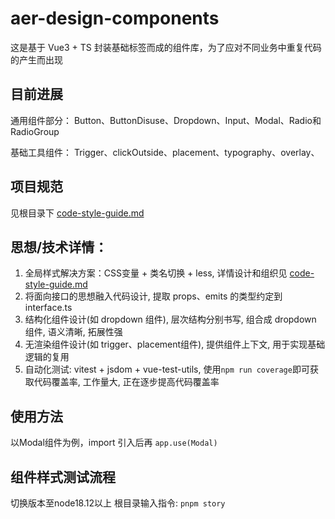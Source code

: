 # aer-design-components

这是基于 Vue3 + TS 封装基础标签而成的组件库，为了应对不同业务中重复代码的产生而出现

## 目前进展

通用组件部分：
Button、ButtonDisuse、Dropdown、Input、Modal、Radio和RadioGroup

基础工具组件：
Trigger、clickOutside、placement、typography、overlay、

## 项目规范

见根目录下 [code-style-guide.md](./code-style-guide.md)

## 思想/技术详情：

1. 全局样式解决方案：CSS变量 + 类名切换 + less, 详情设计和组织见 [code-style-guide.md](./code-style-guide.md)
2. 将面向接口的思想融入代码设计, 提取 props、emits 的类型约定到 interface.ts
3. 结构化组件设计(如 dropdown 组件), 层次结构分别书写, 组合成 dropdown 组件, 语义清晰, 拓展性强
4. 无渲染组件设计(如 trigger、placement组件), 提供组件上下文, 用于实现基础逻辑的复用
5. 自动化测试: vitest + jsdom + vue-test-utils, 使用`npm run coverage`即可获取代码覆盖率, 工作量大, 正在逐步提高代码覆盖率

## 使用方法

以Modal组件为例，import 引入后再 `app.use(Modal)`

## 组件样式测试流程

切换版本至node18.12以上
根目录输入指令: `pnpm story`
